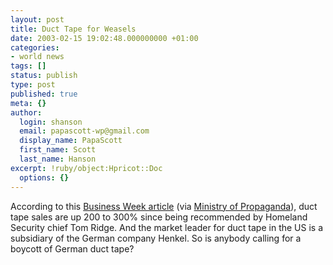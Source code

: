 ```yaml
---
layout: post
title: Duct Tape for Weasels
date: 2003-02-15 19:02:48.000000000 +01:00
categories:
- world news
tags: []
status: publish
type: post
published: true
meta: {}
author:
  login: shanson
  email: papascott-wp@gmail.com
  display_name: PapaScott
  first_name: Scott
  last_name: Hanson
excerpt: !ruby/object:Hpricot::Doc
  options: {}
---
```

<p>According to this <a title="BW Online | February 14, 2003 | Duct Tape: On a Roll" href="http://www.businessweek.com/bwdaily/dnflash/feb2003/nf20030214_6029_db016.htm">Business Week article</a> (via <a title="Ministry of Propaganda - 15/February/2003: Duct Tape boom" href="http://www.ministryofpropaganda.co.uk/oldpropaganda/00000142.shtml">Ministry of Propaganda</a>), duct tape sales are up 200 to 300% since being recommended by Homeland Security chief Tom Ridge. And the market leader for duct tape in the US is a subsidiary of the German company Henkel. So is anybody calling for a boycott of German duct tape?</p>
